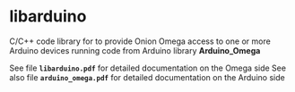 # **libarduino**
C/C++ code library for to provide Onion Omega access to one or more Arduino devices running code from Arduino library **Arduino_Omega**

See file **`libarduino.pdf`** for detailed documentation on the Omega side
See also file **`arduino_omega.pdf`** for detailed documentation on the Arduino side
